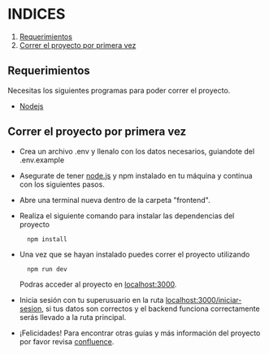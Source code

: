 # INDICES

1. [Requerimientos](#requerimientos)
2. [Correr el proyecto por primera vez](#correr-el-proyecto-por-primera-vez)

## Requerimientos

Necesitas los siguientes programas para poder correr el proyecto.

- [Nodejs](https://nodejs.org/en)

## Correr el proyecto por primera vez

- Crea un archivo .env y llenalo con los datos necesarios, guiandote del .env.example

- Asegurate de tener [node.js](https://nodejs.org/es) y npm instalado en tu máquina y continua con los siguientes pasos.

- Abre una terminal nueva dentro de la carpeta "frontend".

- Realiza el siguiente comando para instalar las dependencias del proyecto

        npm install

- Una vez que se hayan instalado puedes correr el proyecto utilizando

        npm run dev

    Podras acceder al proyecto en [localhost:3000](http://localhost:3000).

- Inicia sesión con tu superusuario en la ruta [localhost:3000/iniciar-sesion](http://localhost:3000/iniciar-sesion), si tus datos son correctos y el backend funciona correctamente serás llevado a la ruta principal.

- ¡Felicidades! Para encontrar otras guías y más información del proyecto por favor revisa [confluence](https://tostado-itm.atlassian.net/wiki/spaces/SD/overview).
